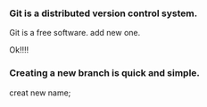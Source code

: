 ### Git is a distributed version control system.
Git is a free software.
add new one.

Ok!!!!
### Creating a new branch is quick and simple.

creat new name;
